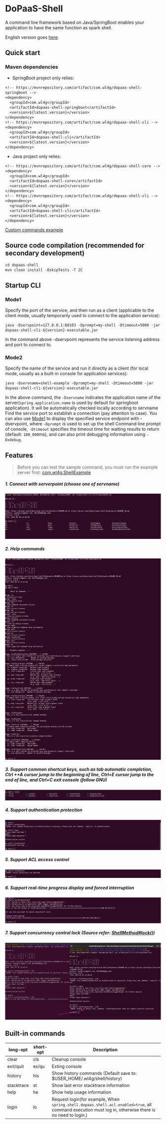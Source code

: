 # DoPaaS-Shell
A command line framework based on Java/SpringBoot enables your application to have the same function as spark shell.

English version goes [here](README.md).

## Quick start

### Maven dependencies
- SpringBoot project only relies:
```
<!-- https://mvnrepository.com/artifact/com.wl4g/dopaas-shell-springboot -->
<dependency>
  <groupId>com.wl4g</groupId>
  <artifactId>dopaas-shell-springboot</artifactId>
  <version>${latest.version}</version>
</dependency>
<!-- https://mvnrepository.com/artifact/com.wl4g/dopaas-shell-cli -->
<dependency>
  <groupId>com.wl4g</groupId>
  <artifactId>dopaas-shell-cli</artifactId>
  <version>${latest.version}</version>
</dependency>
```

- Java project only relies:
```
<!-- https://mvnrepository.com/artifact/com.wl4g/dopaas-shell-core -->
<dependency>
  <groupId>com.wl4g</groupId>
  <artifactId>dopaas-shell-core</artifactId>
  <version>${latest.version}</version>
</dependency>
<!-- https://mvnrepository.com/artifact/com.wl4g/dopaas-shell-cli -->
<dependency>
  <groupId>com.wl4g</groupId>
  <artifactId>dopaas-shell-cli</artifactId>
  <version>${latest.version}</version>
</dependency>
```

[Custom commands example](dopaas-shell-example/src/main/java/com/wl4g/shell/example/console/ExampleConsole.java)

## Source code compilation (recommended for secondary development)
```
cd dopaas-shell
mvn clean install -DskipTests -T 2C
```

## Startup CLI

### Mode1
Specify the port of the service, and then run as a client (applicable to the client mode, usually temporarily used to connect to the application service):

```
java -Dservpoint=127.0.0.1:60103 -Dprompt=my-shell -Dtimeout=5000 -jar dopaas-shell-cli-${version}-executable.jar
```

In the command above -dservpoint represents the service listening address and port to connect to.

### Mode2
Specify the name of the service and run it directly as a client (for local mode, usually as a built-in console for application services):

```
java -Dservname=shell-example -Dprompt=my-shell -Dtimeout=5000 -jar dopaas-shell-cli-${version}-executable.jar
```

In the above command, the `-Dservname` indicates the application name of the server(`spring.application.name` is used by default for springboot application). It will be automatically checked locally according to servname Find the service port to establish a connection (pay attention to case). You can also use [Mode1](#Mode1) to display the specified service endpoint with -dservpoint, where `-Dprompt` is used to set up the shell
Command line prompt of console, `-Dtimeout` specifies the timeout time for waiting results to return (default: `180_000`ms), and can also print debugging information using `-Dxdebug`.


## Features  
> Before you can test the sample command, you must run the example server first: [com.wl4g.ShellExample](dopaas-shell-example/src/main/java/com/wl4g/ShellExample.java)   

##### 1. Connect with serverpoint (choose one of servname)  
![Connect using serverpoint](shots/servpoint_connect.png)  

##### 2. Help commands  
![help帮助](shots/help.png)

##### 3. Support common shortcut keys, such as tab automatic completion, Ctrl ++A cursor jump to the beginning of line, Ctrl+E cursor jump to the end of line, and Ctrl+C exit console (follow GNU)  
![Tab automatic completion](shots/tab.png)

##### 4. Support authentication protection  
![Support authentication protection](shots/auth.png)  

##### 5. Support ACL access control  
![Support ACL access control](shots/acl.png)  

##### 6. Support real-time progress display and forced interruption  
![Support real-time progress display and forced interruption](shots/progress_interrupt.png)

##### 7. Support concurrency control lock  (Source refer: [ShellMethod#lock()](dopaas-shell-common/src/main/java/com/wl4g/shell/common/annotation/ShellMethod.java))   
![支持实时进度显示与强制中断](shots/concurrent_lock.png)

## Built-in commands
|long-opt|short-opt|Description|
|-|-|-|
|clear|cls|Cleanup console|
|exit/quit|ex/qu|Exting console|
|history|his|Show history commands (Default save to: $USER_HOME/.wl4g/shell/history)|
|stacktrace|st|Show last error stacktrace information|
|help|he|Show help usage information|
|login|lo|Request login(for example, When `spring.shell.dopaas.shell.acl.enabled=true`, all command execution must log in, otherwise there is no need to login.)|
